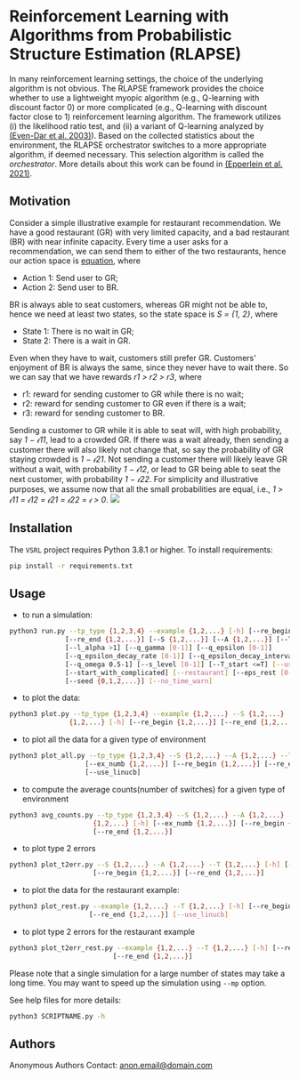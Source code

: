 # Reinforcement Learning with Algorithms from Probabilistic Structure Estimation (RLAPSE)

In many reinforcement learning settings, the choice of the underlying algorithm is not obvious.
The RLAPSE framework provides the choice whether to use a lightweight myopic algorithm (e.g., Q-learning 
with discount factor 0) or more complicated (e.g., Q-learning with discount 
factor close to 1) reinforcement learning algorithm. The framework utilizes 
(i) the likelihood ratio test, and (ii) a variant of Q-learning analyzed by 
[(Even-Dar et al. 2003)](https://www.jmlr.org/papers/volume5/evendar03a/evendar03a.pdf)). 
Based on the collected statistics about the environment, the RLAPSE orchestrator switches to a more 
appropriate algorithm, if deemed necessary. This selection algorithm is called the *orchestrator*.
More details about this work can be found in [(Epperlein et al. 2021)](https://www.researchgate.net/publication/350087449_Reinforcement_Learning_with_Algorithms_from_Probabilistic_Structure_Estimation).

## Motivation

Consider a simple illustrative example for restaurant recommendation.
We have a good restaurant (GR) with very limited capacity, and a bad restaurant (BR) with near 
infinite capacity. Every time a user asks for a recommendation, we can send them to either of the 
two restaurants, hence our action space is 
[equation](https://latex.codecogs.com/svg.latex?A%20%3D%20%5C%7B1%2C%202%5C%7D), where 
* Action 1: Send user to GR;
* Action 2: Send user to BR.

BR is always able to seat customers, whereas GR might not be able to, hence we need at least two states,
so the state space is *S = {1, 2}*, where
* State 1: There is no wait in GR;
* State 2: There is a wait in GR.

Even when they have to wait, customers still prefer GR. Customers' enjoyment of BR is always the same, 
since they never have to wait there. So we can say that we have rewards *r1 > r2 > r3*, where
* r1: reward for sending customer to GR while there is no wait;
* r2: reward for sending customer to GR even if there is a wait;
* r3: reward for sending customer to BR.

Sending a customer to GR while it is able to seat will, with high probability, say *1 − 𝜖11*, lead to 
a crowded GR. If there was a wait already, then sending a customer there will also likely 
not change that, so say the probability of GR staying crowded is *1 − 𝜖21*.
Not sending a customer there will likely leave GR without a wait, with probability *1 − 𝜖12*, or lead to 
GR being able to seat the next customer, with probability *1 − 𝜖22*. For simplicity and illustrative 
purposes, we assume now that all the small probabilities are equal, i.e.,
*1 > 𝜖11 = 𝜖12 = 𝜖21 = 𝜖22 = 𝜖 > 0*.
<img src="https://latex.codecogs.com/svg.latex?\epsilon=0.1" /> 

## Installation
The `VSRL` project requires Python 3.8.1 or higher. To install requirements:
```bash
pip install -r requirements.txt
``` 

## Usage
- to run a simulation:
```bash
python3 run.py --tp_type {1,2,3,4} --example {1,2,...} [-h] [--re_begin {1,2,...}]
              [--re_end {1,2,...}] [--S {1,2,...}] [--A {1,2,...}] [--T {1,2,...}]
              [--l_alpha >1] [--q_gamma [0-1]] [--q_epsilon [0-1]]
              [--q_epsilon_decay_rate [0-1]] [--q_epsilon_decay_interval [0-1]]
              [--q_omega 0.5-1] [--s_level [0-1]] [--T_start <=T] [--use_linucb]
              [--start_with_complicated] [--restaurant] [--eps_rest [0-1]] [--mp]
              [--seed {0,1,2,...}] [--no_time_warn]
```
- to plot the data:
```bash
python3 plot.py --tp_type {1,2,3,4} --example {1,2,...} --S {1,2,...} --A {1,2,...} --T
               {1,2,...} [-h] [--re_begin {1,2,...}] [--re_end {1,2,...}] [--use_linucb]
```
- to plot all the data for a given type of environment
```bash
python3 plot_all.py --tp_type {1,2,3,4} --S {1,2,...} --A {1,2,...} --T {1,2,...} [-h]
                   [--ex_numb {1,2,...}] [--re_begin {1,2,...}] [--re_end {1,2,...}]
                   [--use_linucb]
```
- to compute the average counts(number of switches) for a given type of environment
```bash
python3 avg_counts.py --tp_type {1,2,3,4} --S {1,2,...} --A {1,2,...} --T {1,2,...} --T_start
                     {1,2,...} [-h] [--ex_numb {1,2,...}] [--re_begin {1,2,...}]
                     [--re_end {1,2,...}]
```
- to plot type 2 errors
```bash
python3 plot_t2err.py --S {1,2,...} --A {1,2,...} --T {1,2,...} [-h] [--ex_numb {1,2,...}]
                     [--re_begin {1,2,...}] [--re_end {1,2,...}]
```
- to plot the data for the restaurant example:
```bash
python3 plot_rest.py --example {1,2,...} --T {1,2,...} [-h] [--re_begin {1,2,...}]
                    [--re_end {1,2,...}] [--use_linucb]
```
- to plot type 2 errors for the restaurant example
```bash
python3 plot_t2err_rest.py --example {1,2,...} --T {1,2,...} [-h] [--re_begin {1,2,...}]
                          [--re_end {1,2,...}]
```

Please note that a single simulation for a large number of states may take a long time. You may want to speed up the simulation using `--mp` option.

See help files for more details:
```bash
python3 SCRIPTNAME.py -h
```

## Authors
Anonymous Authors
Contact: anon.email@domain.com
